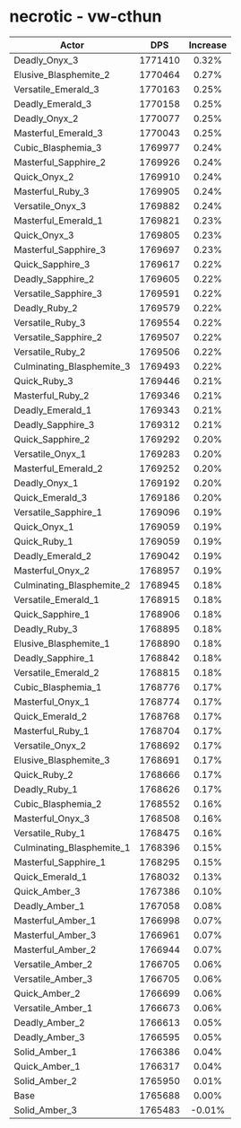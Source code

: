 # necrotic - vw-cthun
| Actor | DPS | Increase |
|---|:---:|:---:|
|Deadly_Onyx_3|1771410|0.32%|
|Elusive_Blasphemite_2|1770464|0.27%|
|Versatile_Emerald_3|1770163|0.25%|
|Deadly_Emerald_3|1770158|0.25%|
|Deadly_Onyx_2|1770077|0.25%|
|Masterful_Emerald_3|1770043|0.25%|
|Cubic_Blasphemia_3|1769977|0.24%|
|Masterful_Sapphire_2|1769926|0.24%|
|Quick_Onyx_2|1769910|0.24%|
|Masterful_Ruby_3|1769905|0.24%|
|Versatile_Onyx_3|1769882|0.24%|
|Masterful_Emerald_1|1769821|0.23%|
|Quick_Onyx_3|1769805|0.23%|
|Masterful_Sapphire_3|1769697|0.23%|
|Quick_Sapphire_3|1769617|0.22%|
|Deadly_Sapphire_2|1769605|0.22%|
|Versatile_Sapphire_3|1769591|0.22%|
|Deadly_Ruby_2|1769579|0.22%|
|Versatile_Ruby_3|1769554|0.22%|
|Versatile_Sapphire_2|1769507|0.22%|
|Versatile_Ruby_2|1769506|0.22%|
|Culminating_Blasphemite_3|1769493|0.22%|
|Quick_Ruby_3|1769446|0.21%|
|Masterful_Ruby_2|1769346|0.21%|
|Deadly_Emerald_1|1769343|0.21%|
|Deadly_Sapphire_3|1769312|0.21%|
|Quick_Sapphire_2|1769292|0.20%|
|Versatile_Onyx_1|1769283|0.20%|
|Masterful_Emerald_2|1769252|0.20%|
|Deadly_Onyx_1|1769192|0.20%|
|Quick_Emerald_3|1769186|0.20%|
|Versatile_Sapphire_1|1769096|0.19%|
|Quick_Onyx_1|1769059|0.19%|
|Quick_Ruby_1|1769059|0.19%|
|Deadly_Emerald_2|1769042|0.19%|
|Masterful_Onyx_2|1768957|0.19%|
|Culminating_Blasphemite_2|1768945|0.18%|
|Versatile_Emerald_1|1768915|0.18%|
|Quick_Sapphire_1|1768906|0.18%|
|Deadly_Ruby_3|1768895|0.18%|
|Elusive_Blasphemite_1|1768890|0.18%|
|Deadly_Sapphire_1|1768842|0.18%|
|Versatile_Emerald_2|1768815|0.18%|
|Cubic_Blasphemia_1|1768776|0.17%|
|Masterful_Onyx_1|1768774|0.17%|
|Quick_Emerald_2|1768768|0.17%|
|Masterful_Ruby_1|1768704|0.17%|
|Versatile_Onyx_2|1768692|0.17%|
|Elusive_Blasphemite_3|1768691|0.17%|
|Quick_Ruby_2|1768666|0.17%|
|Deadly_Ruby_1|1768626|0.17%|
|Cubic_Blasphemia_2|1768552|0.16%|
|Masterful_Onyx_3|1768508|0.16%|
|Versatile_Ruby_1|1768475|0.16%|
|Culminating_Blasphemite_1|1768396|0.15%|
|Masterful_Sapphire_1|1768295|0.15%|
|Quick_Emerald_1|1768032|0.13%|
|Quick_Amber_3|1767386|0.10%|
|Deadly_Amber_1|1767058|0.08%|
|Masterful_Amber_1|1766998|0.07%|
|Masterful_Amber_3|1766961|0.07%|
|Masterful_Amber_2|1766944|0.07%|
|Versatile_Amber_2|1766705|0.06%|
|Versatile_Amber_3|1766705|0.06%|
|Quick_Amber_2|1766699|0.06%|
|Versatile_Amber_1|1766673|0.06%|
|Deadly_Amber_2|1766613|0.05%|
|Deadly_Amber_3|1766595|0.05%|
|Solid_Amber_1|1766386|0.04%|
|Quick_Amber_1|1766317|0.04%|
|Solid_Amber_2|1765950|0.01%|
|Base|1765688|0.00%|
|Solid_Amber_3|1765483|-0.01%|
